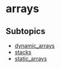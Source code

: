 # arrays

## Subtopics

- [dynamic_arrays](./dynamic_arrays)
- [stacks](./stacks)
- [static_arrays](./static_arrays)
